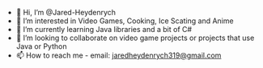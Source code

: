 - 👋 Hi, I’m @Jared-Heydenrych
- 👀 I’m interested in Video Games, Cooking, Ice Scating and Anime
- 🌱 I’m currently learning Java libraries and a bit of C#
- 💞️ I’m looking to collaborate on video game projects or projects that use Java or Python
- 📫 How to reach me - email: jaredheydenrych319@gmail.com

<!---
Jared-Heydenrych/Jared-Heydenrych is a ✨ special ✨ repository because its `README.md` (this file) appears on your GitHub profile.
You can click the Preview link to take a look at your changes.
--->
